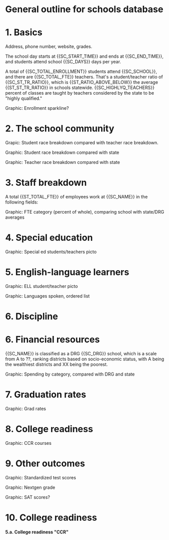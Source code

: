 # General outline for schools database 
# 1. Basics

Address, phone number, website, grades.

The school day starts at {{SC_START_TIME}} and ends at {{SC_END_TIME}}, and
students attend school {{SC_DAYS}} days per year.

A total of {{SC_TOTAL_ENROLLMENT}} students attend {{SC_SCHOOL}}, and
there are {{SC_TOTAL_FTE}} teachers. That's a student/teacher ratio of
{{SC_ST_TR_RATIO}}, which is {{ST_RATIO_ABOVE_BELOW}} the average
{{ST_ST_TR_RATIO}} in schools statewide. {{SC_HIGHLYQ_TEACHERS}} percent of
classes are taught by teachers considered by the state to be "highly
qualified."

Graphic: Enrollment sparkline?

# 2. The school community

Grapic: Student race breakdown compared with teacher race breakdown.

Graphic: Student race breakdown compared with state

Graphic: Teacher race breakdown compared with state

# 3. Staff breakdown

A total {{ST_TOTAL_FTE}} of employees work at {{SC_NAME}} in the following
fields:

Graphic: FTE category (percent of whole), comparing school with state/DRG averages

# 4. Special education

Graphic: Special ed students/teachers picto

# 5. English-language learners

Graphic: ELL student/teacher picto

Graphic: Languages spoken, ordered list

# 6. Discipline

# 6. Financial resources

{{SC_NAME}} is classified as a DRG {{SC_DRG}} school, which is a scale from
A to ??, ranking districts based on socio-economic status, with A being the
wealthiest districts and XX being the poorest.

Graphic: Spending by category, compared with DRG and state

# 7. Graduation rates

Graphic: Grad rates

# 8. College readiness

Graphic: CCR courses

# 9. Other outcomes

Graphic: Standardized test scores

Graphic: Nextgen grade

Graphic: SAT scores?

# 10. College readiness

#### 5.a. College readiness "CCR"